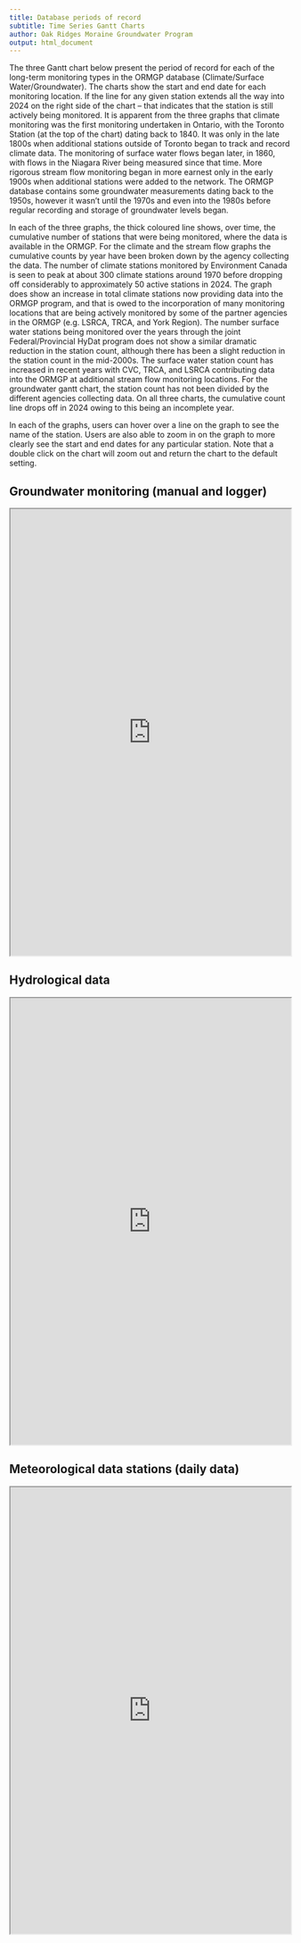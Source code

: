 ```yaml
---
title: Database periods of record
subtitle: Time Series Gantt Charts
author: Oak Ridges Moraine Groundwater Program
output: html_document
---
```


The three Gantt chart below present the period of record for each of the long-term monitoring types in the ORMGP database (Climate/Surface Water/Groundwater).  The charts show the start and end date for each monitoring location.  If the line for any given station extends all the way into 2024 on the right side of the chart – that indicates that the station is still actively being monitored.  It is apparent from the three graphs that climate monitoring was the first monitoring undertaken in Ontario, with the Toronto Station (at the top of the chart) dating back to 1840.  It was only in the late 1800s when additional stations outside of Toronto began to track and record climate data.  The monitoring of surface water flows began later, in 1860, with flows in the Niagara River being measured since that time.  More rigorous stream flow monitoring began in more earnest only in the early 1900s when additional stations were added to the network. The ORMGP database contains some groundwater measurements dating back to the 1950s, however it wasn’t until the 1970s and even into the 1980s before regular recording and storage of groundwater levels began.

In each of the three graphs, the thick coloured line shows, over time, the cumulative number of stations that were being monitored, where the data is available in the ORMGP. For the climate and the stream flow graphs the cumulative counts by year have been broken down by the agency collecting the data.  The number of climate stations monitored by Environment Canada is seen to peak at about 300 climate stations around 1970 before dropping off considerably to approximately 50 active stations in 2024. The graph does show an increase in total climate stations now providing data into the ORMGP program, and that is owed to the incorporation of many monitoring locations that are being actively monitored by some of the partner agencies in the ORMGP (e.g. LSRCA, TRCA, and York Region).  The number surface water stations being monitored over the years through the joint Federal/Provincial HyDat program does not show a similar dramatic reduction in the station count, although there has been a slight reduction in the station count in the mid-2000s.  The surface water station count has increased in recent years with CVC, TRCA, and LSRCA contributing data into the ORMGP at additional stream flow monitoring locations. For the groundwater gantt chart, the station count has not been divided by the different agencies collecting data.  On all three charts, the cumulative count line drops off in 2024 owing to this being an incomplete year.

In each of the graphs, users can hover over a line on the graph to see the name of the station.  Users are also able to zoom in on the graph to more clearly see the start and end dates for any particular station. Note that a double click on the chart will zoom out and return the chart to the default setting.



## Groundwater monitoring (manual and logger)

<iframe src="https://golang.oakridgeswater.ca/pages/gantt-gw.html" width="100%" height="800" scrolling="no" allowfullscreen></iframe>

<br>


## Hydrological data

<iframe src="https://golang.oakridgeswater.ca/pages/gantt-sw.html" width="100%" height="800" scrolling="no" allowfullscreen></iframe>

<br>


## Meteorological data stations (daily data)

<iframe src="https://golang.oakridgeswater.ca/pages/gantt-met.html" width="100%" height="800" scrolling="no" allowfullscreen></iframe>

<br>


<!-- ## Meteorological Services of Canada
### Hourly data [made publicly available](https://climate.weather.gc.ca/historical_data/search_historic_data_e.html):

<iframe src="https://golang.oakridgeswater.ca/pages/gantt-msc-hourly.html" width="100%" height="800" scrolling="no" allowfullscreen></iframe>
<br>

### Daily data:

<iframe src="https://golang.oakridgeswater.ca/pages/gantt-msc-daily.html" width="100%" height="800" scrolling="no" allowfullscreen></iframe>
<br> -->

